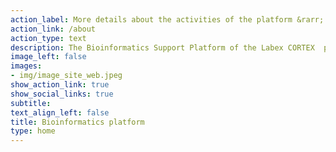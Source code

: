 ```yaml
---
action_label: More details about the activities of the platform &rarr;
action_link: /about
action_type: text
description: The Bioinformatics Support Platform of the Labex CORTEX  provides consulting and assistance in single-cell RNA sequencing data analysis.
image_left: false
images:
- img/image_site_web.jpeg
show_action_link: true
show_social_links: true
subtitle: 
text_align_left: false
title: Bioinformatics platform
type: home 
---
```


